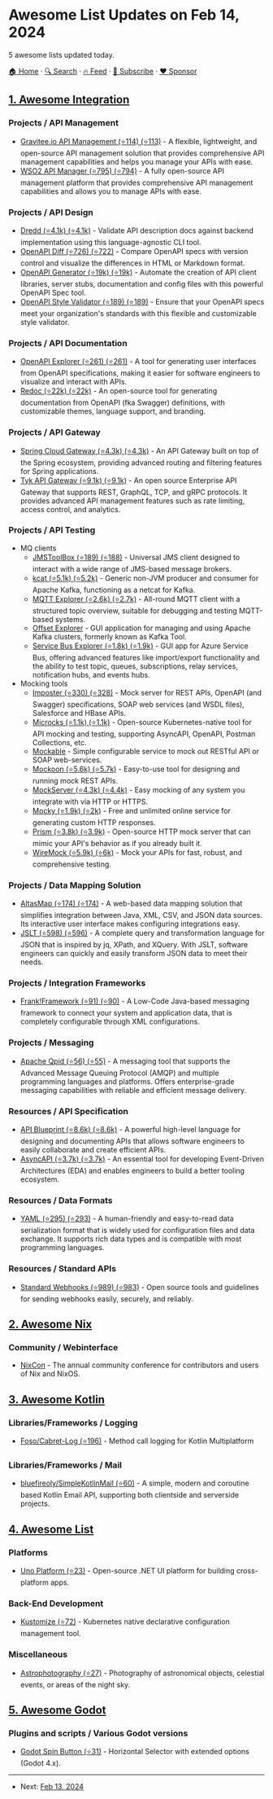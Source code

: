 # Awesome List Updates on Feb 14, 2024

5 awesome lists updated today.

[🏠 Home](/README.md) · [🔍 Search](https://www.trackawesomelist.com/search/) · [🔥 Feed](https://www.trackawesomelist.com/rss.xml) · [📮 Subscribe](https://trackawesomelist.us17.list-manage.com/subscribe?u=d2f0117aa829c83a63ec63c2f&id=36a103854c) · [❤️  Sponsor](https://github.com/sponsors/theowenyoung)



## [1. Awesome Integration](/content/stn1slv/awesome-integration/README.md)

### Projects / API Management

*   [Gravitee.io API Management (⭐114) (⭐113)](https://github.com/gravitee-io/gravitee-api-management) - A flexible, lightweight, and open-source API management solution that provides comprehensive API management capabilities and helps you manage your APIs with ease.
*   [WSO2 API Manager (⭐795) (⭐794)](https://github.com/wso2/product-apim) - A fully open-source API management platform that provides comprehensive API management capabilities and allows you to manage APIs with ease.

### Projects / API Design

*   [Dredd (⭐4.1k) (⭐4.1k)](https://github.com/apiaryio/dredd) - Validate API description docs against backend implementation using this language-agnostic CLI tool.
*   [OpenAPI Diff (⭐726) (⭐722)](https://github.com/OpenAPITools/openapi-diff) - Compare OpenAPI specs with version control and visualize the differences in HTML or Markdown format.
*   [OpenAPI Generator (⭐19k) (⭐19k)](https://github.com/OpenAPITools/openapi-generator) - Automate the creation of API client libraries, server stubs, documentation and config files with this powerful OpenAPI Spec tool.
*   [OpenAPI Style Validator (⭐189) (⭐189)](https://github.com/OpenAPITools/openapi-style-validator) - Ensure that your OpenAPI specs meet your organization's standards with this flexible and customizable style validator.

### Projects / API Documentation

*   [OpenAPI Explorer (⭐261) (⭐261)](https://github.com/Rhosys/openapi-explorer) - A tool for generating user interfaces from OpenAPI specifications, making it easier for software engineers to visualize and interact with APIs.
*   [Redoc (⭐22k) (⭐22k)](https://github.com/Redocly/redoc) - An open-source tool for generating documentation from OpenAPI (fka Swagger) definitions, with customizable themes, language support, and branding.

### Projects / API Gateway

*   [Spring Cloud Gateway (⭐4.3k) (⭐4.3k)](https://github.com/spring-cloud/spring-cloud-gateway) - An API Gateway built on top of the Spring ecosystem, providing advanced routing and filtering features for Spring applications.
*   [Tyk API Gateway (⭐9.1k) (⭐9.1k)](https://github.com/TykTechnologies/tyk) - An open source Enterprise API Gateway that supports REST, GraphQL, TCP, and gRPC protocols. It provides advanced API management features such as rate limiting, access control, and analytics.

### Projects / API Testing

*   MQ clients
    *   [JMSToolBox (⭐189) (⭐188)](https://github.com/jmstoolbox/jmstoolbox) - Universal JMS client designed to interact with a wide range of JMS-based message brokers.
    *   [kcat (⭐5.1k) (⭐5.2k)](https://github.com/edenhill/kcat) - Generic non-JVM producer and consumer for Apache Kafka, functioning as a netcat for Kafka.
    *   [MQTT Explorer (⭐2.6k) (⭐2.7k)](https://github.com/thomasnordquist/MQTT-Explorer) - All-round MQTT client with a structured topic overview, suitable for debugging and testing MQTT-based systems.
    *   [Offset Explorer](https://www.kafkatool.com) - GUI application for managing and using Apache Kafka clusters, formerly known as Kafka Tool.
    *   [Service Bus Explorer (⭐1.8k) (⭐1.9k)](https://github.com/paolosalvatori/ServiceBusExplorer) - GUI app for Azure Service Bus, offering advanced features like import/export functionality and the ability to test topic, queues, subscriptions, relay services, notification hubs, and events hubs.
*   Mocking tools
    *   [Imposter (⭐330) (⭐328)](https://github.com/outofcoffee/imposter) - Mock server for REST APIs, OpenAPI (and Swagger) specifications, SOAP web services (and WSDL files), Salesforce and HBase APIs.
    *   [Microcks (⭐1.1k) (⭐1.1k)](https://github.com/microcks/microcks) - Open-source Kubernetes-native tool for API mocking and testing, supporting AsyncAPI, OpenAPI, Postman Collections, etc.
    *   [Mockable](https://www.mockable.io/) - Simple configurable service to mock out RESTful API or SOAP web-services.
    *   [Mockoon (⭐5.6k) (⭐5.7k)](https://github.com/mockoon/mockoon) - Easy-to-use tool for designing and running mock REST APIs.
    *   [MockServer (⭐4.3k) (⭐4.4k)](https://github.com/mock-server/mockserver) - Easy mocking of any system you integrate with via HTTP or HTTPS.
    *   [Mocky (⭐1.9k) (⭐2k)](https://github.com/MockyAbstract/Mocky) - Free and unlimited online service for generating custom HTTP responses.
    *   [Prism (⭐3.8k) (⭐3.9k)](https://github.com/stoplightio/prism) - Open-source HTTP mock server that can mimic your API's behavior as if you already built it.
    *   [WireMock (⭐5.9k) (⭐6k)](https://github.com/tomakehurst/wiremock) - Mock your APIs for fast, robust, and comprehensive testing.

### Projects / Data Mapping Solution

*   [AltasMap (⭐174) (⭐174)](https://github.com/atlasmap/atlasmap) - A web-based data mapping solution that simplifies integration between Java, XML, CSV, and JSON data sources. Its interactive user interface makes configuring integrations easy.
*   [JSLT (⭐598) (⭐596)](https://github.com/schibsted/jslt) - A complete query and transformation language for JSON that is inspired by jq, XPath, and XQuery. With JSLT, software engineers can quickly and easily transform JSON data to meet their needs.

### Projects / Integration Frameworks

*   [Frank!Framework (⭐91) (⭐90)](https://github.com/frankframework/frankframework) - A Low-Code Java-based messaging framework to connect your system and application data, that is completely configurable through XML configurations.

### Projects / Messaging

*   [Apache Qpid (⭐56) (⭐55)](https://github.com/apache/qpid-broker-j) - A messaging tool that supports the Advanced Message Queuing Protocol (AMQP) and multiple programming languages and platforms. Offers enterprise-grade messaging capabilities with reliable and efficient message delivery.

### Resources / API Specification

*   [API Blueprint (⭐8.6k) (⭐8.6k)](https://github.com/apiaryio/api-blueprint) - A powerful high-level language for designing and documenting APIs that allows software engineers to easily collaborate and create efficient APIs.
*   [AsyncAPI (⭐3.7k) (⭐3.7k)](https://github.com/asyncapi/spec) - An essential tool for developing Event-Driven Architectures (EDA) and enables engineers to build a better tooling ecosystem.

### Resources / Data Formats

*   [YAML (⭐295) (⭐293)](https://github.com/yaml/yaml-spec) - A human-friendly and easy-to-read data serialization format that is widely used for configuration files and data exchange. It supports rich data types and is compatible with most programming languages.

### Resources / Standard APIs

*   [Standard Webhooks (⭐989) (⭐983)](https://github.com/standard-webhooks/standard-webhooks) - Open source tools and guidelines for sending webhooks easily, securely, and reliably.

## [2. Awesome Nix](/content/nix-community/awesome-nix/README.md)

### Community / Webinterface

*   [NixCon](https://nixcon.org/) - The annual community conference for contributors and users of Nix and NixOS.

## [3. Awesome Kotlin](/content/KotlinBy/awesome-kotlin/README.md)

### Libraries/Frameworks / Logging

*   [Foso/Cabret-Log (⭐196)](https://github.com/Foso/Cabret-Log) - Method call logging for Kotlin Multiplatform

### Libraries/Frameworks / Mail

*   [bluefireoly/SimpleKotlinMail (⭐60)](https://github.com/bluefireoly/SimpleKotlinMail) - A simple, modern and coroutine based Kotlin Email API, supporting both clientside and serverside projects.

## [4. Awesome List](/content/sindresorhus/awesome/README.md)

### Platforms

*   [Uno Platform (⭐23)](https://github.com/MartinZikmund/awesome-uno-platform#readme) - Open-source .NET UI platform for building cross-platform apps.

### Back-End Development

*   [Kustomize (⭐72)](https://github.com/DevOpsHiveHQ/awesome-kustomize#readme) - Kubernetes native declarative configuration management tool.

### Miscellaneous

*   [Astrophotography (⭐27)](https://github.com/lunohodov/awesome-astrophotography#readme) - Photography of astronomical objects, celestial events, or areas of the night sky.

## [5. Awesome Godot](/content/godotengine/awesome-godot/README.md)

### Plugins and scripts / Various Godot versions

*   [Godot Spin Button (⭐31)](https://github.com/yudinikita/godot-spin-button) - Horizontal Selector with extended options (Godot 4.x).

---

- Next: [Feb 13, 2024](/content/2024/02/13/README.md)